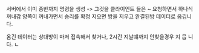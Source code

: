 서버에서 이미 종반까지 명령을 생성 
-> 그것을 클라이언트 들은 ~ 요청하면서 하나식 꺼내감 양쪽이  꺼내가면서 승리를 확정 지으면 
방을 지우고 완결된방  데이터로 옴깁니다.

옴긴 데이터는 상대방이 마저 접속해서 찾거나, 2시간 지날떄까지 안찾을경우 지 웁 니다. ㄴ